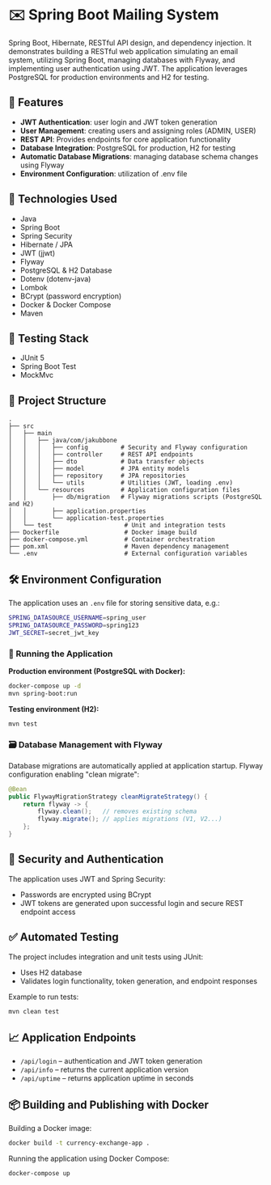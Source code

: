 # ✉️ Spring Boot Mailing System

Spring Boot, Hibernate, RESTful API design, and dependency injection. 
It demonstrates building a RESTful web application simulating an email system, 
utilizing Spring Boot, managing databases with Flyway, and implementing user authentication using JWT. 
The application leverages PostgreSQL for production environments and H2 for testing.


## 📖 Features

- **JWT Authentication**: user login and JWT token generation
- **User Management**: creating users and assigning roles (ADMIN, USER)
- **REST API**: Provides endpoints for core application functionality 
- **Database Integration**: PostgreSQL for production, H2 for testing
- **Automatic Database Migrations**: managing database schema changes using Flyway
- **Environment Configuration**: utilization of .env file


## 🚀 Technologies Used

- Java 
- Spring Boot 
- Spring Security
- Hibernate / JPA
- JWT (jjwt)
- Flyway
- PostgreSQL & H2 Database
- Dotenv (dotenv-java)
- Lombok
- BCrypt (password encryption)
- Docker & Docker Compose
- Maven

## 🧪 Testing Stack
- JUnit 5
- Spring Boot Test 
- MockMvc 


## 📂 Project Structure

```
.
├── src
│   ├── main
│   │   ├── java/com/jakubbone
│   │   │   ├── config         # Security and Flyway configuration
│   │   │   ├── controller     # REST API endpoints
│   │   │   ├── dto            # Data transfer objects
│   │   │   ├── model          # JPA entity models
│   │   │   ├── repository     # JPA repositories
│   │   │   └── utils          # Utilities (JWT, loading .env)
│   │   └── resources          # Application configuration files
│   │       ├── db/migration   # Flyway migrations scripts (PostgreSQL and H2)
│   │       ├── application.properties
│   │       └── application-test.properties
│   └── test                    # Unit and integration tests
├── Dockerfile                  # Docker image build
├── docker-compose.yml          # Container orchestration
├── pom.xml                     # Maven dependency management
└── .env                        # External configuration variables
```

## 🛠️ Environment Configuration

The application uses an `.env` file for storing sensitive data, e.g.:

```bash
SPRING_DATASOURCE_USERNAME=spring_user
SPRING_DATASOURCE_PASSWORD=spring123
JWT_SECRET=secret_jwt_key
```

### 🐳 Running the Application

**Production environment (PostgreSQL with Docker):**

```bash
docker-compose up -d
mvn spring-boot:run
```

**Testing environment (H2):**

```bash
mvn test
```

### 🗃️ Database Management with Flyway

Database migrations are automatically applied at application startup. Flyway configuration enabling "clean migrate":

```java
@Bean
public FlywayMigrationStrategy cleanMigrateStrategy() {
    return flyway -> {
        flyway.clean();   // removes existing schema
        flyway.migrate(); // applies migrations (V1, V2...)
    };
}
```


## 🔑 Security and Authentication

The application uses JWT and Spring Security:

- Passwords are encrypted using BCrypt
- JWT tokens are generated upon successful login and secure REST endpoint access


## ✅ Automated Testing

The project includes integration and unit tests using JUnit:

- Uses H2 database
- Validates login functionality, token generation, and endpoint responses

Example to run tests:

```bash
mvn clean test
```

## 📈 Application Endpoints

- `/api/login` – authentication and JWT token generation
- `/api/info` – returns the current application version
- `/api/uptime` – returns application uptime in seconds


## 📦 Building and Publishing with Docker

Building a Docker image:

```bash
docker build -t currency-exchange-app .
```

Running the application using Docker Compose:

```bash
docker-compose up
```
